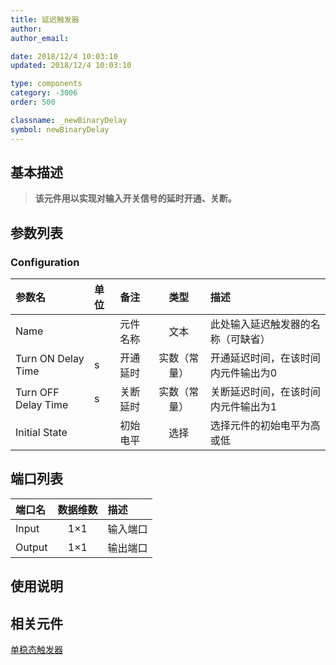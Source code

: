 ```yaml
---
title: 延迟触发器
author: 
author_email:

date: 2018/12/4 10:03:10
updated: 2018/12/4 10:03:10

type: components
category: -3006
order: 500

classname: _newBinaryDelay
symbol: newBinaryDelay
---
```

## 基本描述


> **该元件用以实现对输入开关信号的延时开通、关断。**

## 参数列表
### Configuration
| 参数名 | 单位 | 备注 | 类型 | 描述 |
| :--- | :--- | :--- | :--: | :--- |
| Name |  | 元件名称 | 文本 | 此处输入延迟触发器的名称（可缺省） |
| Turn ON Delay Time | s | 开通延时 | 实数（常量） | 开通延迟时间，在该时间内元件输出为0 |
| Turn OFF Delay Time | s | 关断延时 | 实数（常量） | 关断延迟时间，在该时间内元件输出为1 |
| Initial State |  | 初始电平 | 选择 | 选择元件的初始电平为高或低 |


## 端口列表

| 端口名 | 数据维数 | 描述 |
| :--- | :--:  | :--- |
| Input | 1×1 |输入端口 |
| Output | 1×1 | 输出端口|

## 使用说明



## 相关元件

[单稳态触发器](../MonoStable/index.md)

